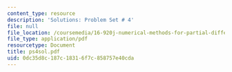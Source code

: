 ```yaml
---
content_type: resource
description: 'Solutions: Problem Set # 4'
file: null
file_location: /coursemedia/16-920j-numerical-methods-for-partial-differential-equations-sma-5212-spring-2003/0dc35d8c187c18316f7c858757e40cda_ps4sol.pdf
file_type: application/pdf
resourcetype: Document
title: ps4sol.pdf
uid: 0dc35d8c-187c-1831-6f7c-858757e40cda
---
```

